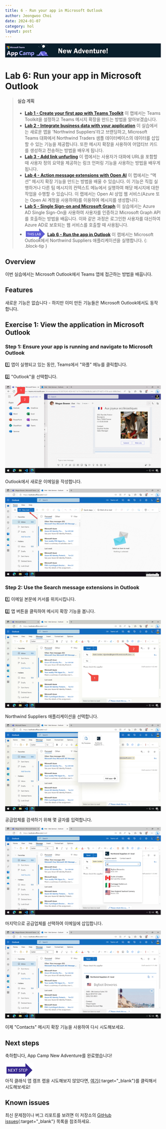 ```yaml
---
title: 6 - Run your app in Microsoft Outlook
author: Jeongwoo Choi
date: 2024-01-07
category: hol
layout: post
---
```


<img src="../assets/new-adventure/app-camp-new-adventure-sm.png" />

# Lab 6: Run your app in Microsoft Outlook

> #### 실습 계획 
> 
> * [**Lab 1 - Create your first app with Teams Toolkit**](./2024-01-02-1.create-app.html) 이 랩에서는 Teams Toolkit을 설정하고 Teams 메시지 확장을 만드는 방법을 알아보겠습니다.
> * [**Lab 2 - Integrate business data with your application**](./2024-01-03-2.integrate-web-service.html) 이 실습에서는 새로운 앱을 'Northwind Suppliers’라고 브랜딩하고, Microsoft Teams 대화에서 Northwind Traders 샘플 데이터베이스의 데이터를 삽입할 수 있는 기능을 제공합니다. 또한 메시지 확장을 사용하여 어댑티브 카드를 생성하고 전송하는 방법을 배우게 됩니다.
> * [**Lab 3 - Add link unfurling**](./2024-01-04-3.add-link-unfurling.html) 이 랩에서는 사용자가 대화에 URL을 포함할 때 사용자 정의 요약을 제공하는 링크 언퍼링 기능을 사용하는 방법을 배우게 됩니다.
> * [**Lab 4 - Action message extensions with Open AI**](./2024-01-05-4.add-ai.html) 이 랩에서는 “액션” 메시지 확장 기능을 만드는 방법을 배울 수 있습니다. 이 기능은 직접 실행하거나 다른 팀 메시지의 컨텍스트 메뉴에서 실행하여 해당 메시지에 대한 작업을 수행할 수 있습니다. 이 랩에서는 Open AI 상업 웹 서비스(Azure 또는 Open AI 계정을 사용하여)를 이용하여 메시지를 생성합니다.
> * [**Lab 5 - Single Sign-on and Microsoft Graph**](./2024-01-06-5.add-sso.html) 이 실습에서는 Azure AD Single Sign-On을 사용하여 사용자를 인증하고 Microsoft Graph API를 호출하는 방법을 배웁니다. 이와 같은 과정은 로그인한 사용자를 대신하여 Azure AD로 보호되는 웹 서비스를 호출할 때 사용됩니다.
> * <img src="../assets/new-adventure/arrow-this-lab.png" style="height: 30pt; margin-bottom: -10pt;" /> [**Lab 6 - Run the app in Outlook**](./2024-01-07-6.run-in-outlook.html) 이 랩에서는 Microsoft Outlook에서 Northwind Suppliers 애플리케이션을 실행합니다.
{: .block-tip }


## Overview

이번 실습에서는 Microsoft Outlook에서 Teams 앱에 접근하는 방법을 배웁니다.

## Features

새로운 기능은 없습니다 - 하지만 이미 만든 기능들은 Microsoft Outlook에서도 동작합니다.

## Exercise 1: View the application in Microsoft Outlook

### Step 1: Ensure your app is running and navigate to Microsoft Outlook

1️⃣ 앱이 실행되고 있는 동안, Teams에서 "와플" 메뉴를 클릭합니다.

2️⃣ "Outlook"을 선택합니다.

![Caption](../assets/new-adventure/Lab06-001-Outlook1.png)

Outlook에서 새로운 이메일을 작성합니다.

![Caption](../assets/new-adventure/Lab06-002-Outlook2.png)

### Step 2: Use the Search message extensions in Outlook

1️⃣ 이메일 본문에 커서를 위치시킵니다.

2️⃣ 앱 버튼을 클릭하여 메시지 확장 기능을 봅니다.

![Caption](../assets/new-adventure/Lab06-003-Outlook3.png)

Northwind Suppliers 애플리케이션을 선택합니다.

![Caption](../assets/new-adventure/Lab06-004-Outlook4.png)

공급업체를 검색하기 위해 몇 글자를 입력합니다.

![Caption](../assets/new-adventure/Lab06-006-Outlook6.png)

마지막으로 공급업체를 선택하여 이메일에 삽입합니다.

![Caption](../assets/new-adventure/Lab06-007-Outlook7.png)

이제 "Contacts" 메시지 확장 기능을 사용하여 다시 시도해보세요.

## Next steps

축하합니다, App Camp New Adventure를 완료했습니다!

<a href="https://github.com/microsoft/app-camp/aad/A01-begin-app">
<img src="../assets/new-adventure/arrow-next-step.png" style="height: 36pt; margin-bottom: -14pt;">
</a>

아직 클래식 앱 캠프 랩을 시도해보지 않았다면, [여기](https://github.com/microsoft/app-camp/aad/A01-begin-app){:target="_blank"}를 클릭해서 시도해보세요!

## Known issues

최신 문제점이나 버그 리포트를 보려면 이 저장소의 [GitHub issues](https://github.com/microsoft/app-camp/issues){:target="_blank"} 목록을 참조하세요.
